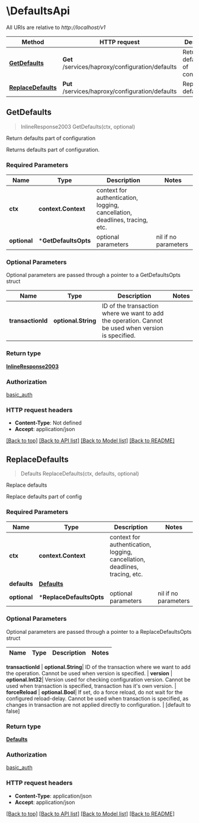 # \DefaultsApi

All URIs are relative to *http://localhost/v1*

Method | HTTP request | Description
------------- | ------------- | -------------
[**GetDefaults**](DefaultsApi.md#GetDefaults) | **Get** /services/haproxy/configuration/defaults | Return defaults part of configuration
[**ReplaceDefaults**](DefaultsApi.md#ReplaceDefaults) | **Put** /services/haproxy/configuration/defaults | Replace defaults



## GetDefaults

> InlineResponse2003 GetDefaults(ctx, optional)

Return defaults part of configuration

Returns defaults part of configuration.

### Required Parameters


Name | Type | Description  | Notes
------------- | ------------- | ------------- | -------------
**ctx** | **context.Context** | context for authentication, logging, cancellation, deadlines, tracing, etc.
 **optional** | ***GetDefaultsOpts** | optional parameters | nil if no parameters

### Optional Parameters

Optional parameters are passed through a pointer to a GetDefaultsOpts struct


Name | Type | Description  | Notes
------------- | ------------- | ------------- | -------------
 **transactionId** | **optional.String**| ID of the transaction where we want to add the operation. Cannot be used when version is specified. | 

### Return type

[**InlineResponse2003**](inline_response_200_3.md)

### Authorization

[basic_auth](../README.md#basic_auth)

### HTTP request headers

- **Content-Type**: Not defined
- **Accept**: application/json

[[Back to top]](#) [[Back to API list]](../README.md#documentation-for-api-endpoints)
[[Back to Model list]](../README.md#documentation-for-models)
[[Back to README]](../README.md)


## ReplaceDefaults

> Defaults ReplaceDefaults(ctx, defaults, optional)

Replace defaults

Replace defaults part of config

### Required Parameters


Name | Type | Description  | Notes
------------- | ------------- | ------------- | -------------
**ctx** | **context.Context** | context for authentication, logging, cancellation, deadlines, tracing, etc.
**defaults** | [**Defaults**](Defaults.md)|  | 
 **optional** | ***ReplaceDefaultsOpts** | optional parameters | nil if no parameters

### Optional Parameters

Optional parameters are passed through a pointer to a ReplaceDefaultsOpts struct


Name | Type | Description  | Notes
------------- | ------------- | ------------- | -------------

 **transactionId** | **optional.String**| ID of the transaction where we want to add the operation. Cannot be used when version is specified. | 
 **version** | **optional.Int32**| Version used for checking configuration version. Cannot be used when transaction is specified, transaction has it&#39;s own version. | 
 **forceReload** | **optional.Bool**| If set, do a force reload, do not wait for the configured reload-delay. Cannot be used when transaction is specified, as changes in transaction are not applied directly to configuration. | [default to false]

### Return type

[**Defaults**](defaults.md)

### Authorization

[basic_auth](../README.md#basic_auth)

### HTTP request headers

- **Content-Type**: application/json
- **Accept**: application/json

[[Back to top]](#) [[Back to API list]](../README.md#documentation-for-api-endpoints)
[[Back to Model list]](../README.md#documentation-for-models)
[[Back to README]](../README.md)

